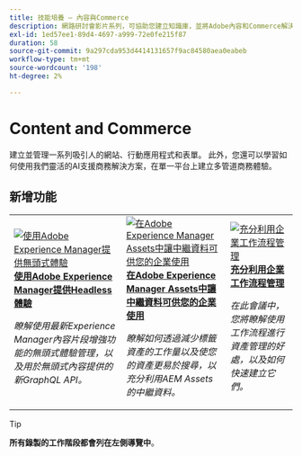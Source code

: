```yaml
---
title: 技能培養 — 內容與Commerce
description: 網路研討會影片系列，可協助您建立知識庫，並將Adobe內容和Commerce解決方案的投資發揮到極致
exl-id: 1ed57ee1-89d4-4697-a999-72e0fe215f87
duration: 58
source-git-commit: 9a297cda953d4414131657f9ac84580aea0eabeb
workflow-type: tm+mt
source-wordcount: '198'
ht-degree: 2%

---
```


# Content and Commerce

建立並管理一系列吸引人的網站、行動應用程式和表單。 此外，您還可以學習如何使用我們靈活的AI支援商務解決方案，在單一平台上建立多管道商務體驗。

## 新增功能

<table>
<tr>
  <td>
    <a href="https://experienceleague.adobe.com/docs/skill-builder-events/skill-builder/content-and-commerce/2022/headless.html">
      <img alt="使用Adobe Experience Manager提供無頭式體驗" src="https://video.tv.adobe.com/v/343816?format=jpeg" />
    </a>
     <div>
      <a href="https://experienceleague.adobe.com/docs/skill-builder-events/skill-builder/content-and-commerce/2022/headless.html">
        <strong>使用Adobe Experience Manager提供Headless體驗</strong>
      </a>
    </div>
    <p>
    <em>瞭解使用最新Experience Manager內容片段增強功能的無頭式體驗管理，以及用於無頭式內容提供的新GraphQL API。</em>
    <p>
  </td>
  <td>
    <a href="https://experienceleague.adobe.com/docs/skill-builder-events/skill-builder/content-and-commerce/2022/metadata.html">
      <img alt="在Adobe Experience Manager Assets中讓中繼資料可供您的企業使用" src="https://video.tv.adobe.com/v/343815?format=jpeg" />
    </a>
     <div>
      <a href="https://experienceleague.adobe.com/docs/skill-builder-events/skill-builder/content-and-commerce/2022/metadata.html">
        <strong>在Adobe Experience Manager Assets中讓中繼資料可供您的企業使用</strong>
      </a>
    </div>
    <p>
    <em>瞭解如何透過減少標籤資產的工作量以及使您的資產更易於搜尋，以充分利用AEM Assets的中繼資料。</em>
    <p>
  </td>  
  <td>
    <a href="https://experienceleague.adobe.com/docs/skill-builder-events/skill-builder/content-and-commerce/2022/workflow.html">
      <img alt="充分利用企業工作流程管理" src="https://video.tv.adobe.com/v/343817?format=jpeg" />
    </a>
     <div>
      <a href="https://experienceleague.adobe.com/docs/skill-builder-events/skill-builder/content-and-commerce/2022/workflow.html">
        <strong>充分利用企業工作流程管理</strong>
      </a>
    </div>
    <p>
    <em>在此會議中，您將瞭解使用工作流程進行資產管理的好處，以及如何快速建立它們。</em>
    <p>
  </td>
</tr>
</table>

>[!TIP]
>
>**所有錄製的工作階段都會列在左側導覽中**。

